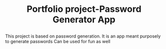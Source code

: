 <center><h1>Portfolio project-Password Generator App</p></center>

<p>
This project is based on password generation. 
It is an app meant purposely to generate passwords
Can be used for fun as well
</p>


